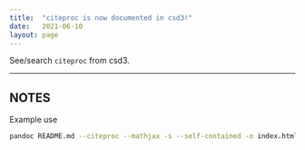 ```yaml
---
title:  "citeproc is now documented in csd3!"
date:   2021-06-10
layout: page
---
```


See/search `citeproc` from csd3.

<!--more-->

---

## NOTES

Example use

```bash
pandoc README.md --citeproc --mathjax -s --self-contained -o index.html
```
